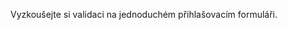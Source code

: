 ﻿---
Title: Basic validation
Image: /images/Icons/ico-lesson-4.svg
Status: Released
---

Vyzkoušejte si validaci na jednoduchém přihlašovacím formuláři.
